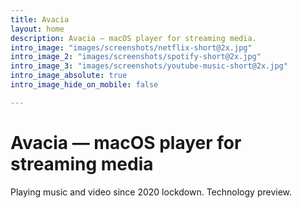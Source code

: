 ```yaml
---
title: Avacia
layout: home
description: Avacia — macOS player for streaming media.
intro_image: "images/screenshots/netflix-short@2x.jpg"
intro_image_2: "images/screenshots/spotify-short@2x.jpg"
intro_image_3: "images/screenshots/youtube-music-short@2x.jpg"
intro_image_absolute: true
intro_image_hide_on_mobile: false

---
```


# Avacia — macOS player for streaming media

Playing music and video since 2020 lockdown. Technology preview.



